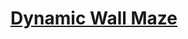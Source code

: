 # [Dynamic Wall Maze](https://docs.google.com/document/d/1Vy62wznMxqjwo6gutlGQLp-dPfk1HGzOrvwlKNoZ-7U)
